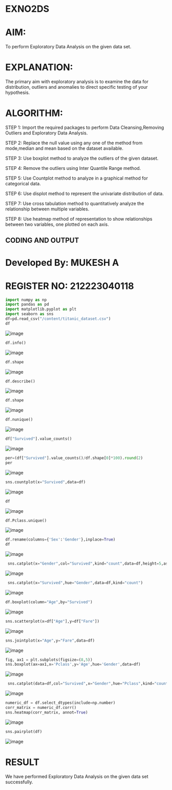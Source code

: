 # EXNO2DS
# AIM:
To perform Exploratory Data Analysis on the given data set.
      
# EXPLANATION:
  The primary aim with exploratory analysis is to examine the data for distribution, outliers and anomalies to direct specific testing of your hypothesis.
  
# ALGORITHM:
STEP 1: Import the required packages to perform Data Cleansing,Removing Outliers and Exploratory Data Analysis.

STEP 2: Replace the null value using any one of the method from mode,median and mean based on the dataset available.

STEP 3: Use boxplot method to analyze the outliers of the given dataset.

STEP 4: Remove the outliers using Inter Quantile Range method.

STEP 5: Use Countplot method to analyze in a graphical method for categorical data.

STEP 6: Use displot method to represent the univariate distribution of data.

STEP 7: Use cross tabulation method to quantitatively analyze the relationship between multiple variables.

STEP 8: Use heatmap method of representation to show relationships between two variables, one plotted on each axis.

## CODING AND OUTPUT
# Developed By: MUKESH A
# REGISTER  NO: 212223040118
```py
import numpy as np
import pandas as pd
import matplotlib.pyplot as plt
import seaborn as sns
df=pd.read_csv("/content/titanic_dataset.csv")
df
```
![image](https://github.com/user-attachments/assets/9df3b6ee-cde2-471b-853f-757c6084c1f4)
```py
df.info()
```
![image](https://github.com/user-attachments/assets/79123962-b784-42d5-b436-754268388e9c)
```py
df.shape
```
![image](https://github.com/user-attachments/assets/40d7e572-65b0-4fb6-9e45-1240f88bafc9)
```py
df.describe()
```
![image](https://github.com/user-attachments/assets/efdd96e6-928c-435f-9045-3bc1c1837fcc)
```py
df.shape
```
![image](https://github.com/user-attachments/assets/f06ec038-64c5-49bf-b018-1e358629a2ac)
```py
df.nunique()
```
![image](https://github.com/user-attachments/assets/1e51651f-6336-4f9b-a298-ee6d8334f038)
```py
df["Survived"].value_counts()
```
![image](https://github.com/user-attachments/assets/2c991851-4d1a-4bf9-8a97-fd1ed33d6c4a)
```py
per=(df["Survived"].value_counts()/df.shape[0]*100).round(2)
per
```
![image](https://github.com/user-attachments/assets/bebac8b7-01e9-464d-bbae-a983d8c3c469)
```py
sns.countplot(x="Survived",data=df)
```
![image](https://github.com/user-attachments/assets/b7b83a3d-3b64-4939-ad4f-99def1ce476e)
```py
df
```
![image](https://github.com/user-attachments/assets/779eb9b5-2a7a-420a-a2dd-dfc55c59a05a)
```py
df.Pclass.unique()
```
![image](https://github.com/user-attachments/assets/282eee5e-dce4-4d26-843c-5964a2ecb85c)
```py
df.rename(columns={'Sex':'Gender'},inplace=True)
df
```
![image](https://github.com/user-attachments/assets/f02bda5c-c96d-41e7-82fa-878fc083cf07)
```py
 sns.catplot(x="Gender",col="Survived",kind="count",data=df,height=5,aspect=.7)
```
![image](https://github.com/user-attachments/assets/eb125a7d-0442-4a2c-9c60-6bfedd5d5326)
```py
 sns.catplot(x="Survived",hue="Gender",data=df,kind="count")
```
![image](https://github.com/user-attachments/assets/b093977b-4709-4f98-b540-8e130f8eb11a)
```py
df.boxplot(column="Age",by="Survived")
```
![image](https://github.com/user-attachments/assets/11f1657f-a10d-4865-b0cf-cc12b60ba0d4)
```py
sns.scatterplot(x=df["Age"],y=df["Fare"])
```
![image](https://github.com/user-attachments/assets/8d695780-ed5e-4497-aaba-113618c41086)
```py
sns.jointplot(x="Age",y="Fare",data=df)
```
![image](https://github.com/user-attachments/assets/f529f34c-d577-4a9a-b9cd-675b52d5deaf)
```py
fig, ax1 = plt.subplots(figsize=(8,5))
sns.boxplot(ax=ax1,x='Pclass',y='Age',hue='Gender',data=df)
```
![image](https://github.com/user-attachments/assets/f965001f-7193-4399-823c-69751bde4027)
```py
 sns.catplot(data=df,col="Survived",x="Gender",hue="Pclass",kind="count")
```
![image](https://github.com/user-attachments/assets/27b36b0e-b86f-4d7e-bc82-104c8af5ab19)
```py
numeric_df = df.select_dtypes(include=np.number)
corr_matrix = numeric_df.corr()
sns.heatmap(corr_matrix, annot=True)
```
![image](https://github.com/user-attachments/assets/12b79584-a05c-4774-be87-4840505024ff)
```py
sns.pairplot(df)
```
![image](https://github.com/user-attachments/assets/2ea67bc7-8ca1-4beb-b539-16fd628101d1)

# RESULT
We have performed Exploratory Data Analysis on the given data set successfully.
